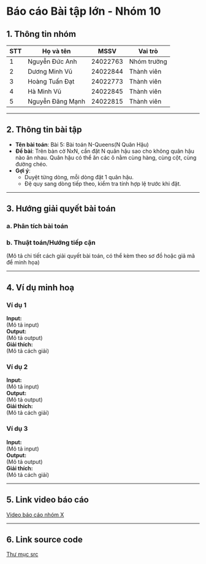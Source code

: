 # Báo cáo Bài tập lớn - Nhóm 10

## 1. Thông tin nhóm
| STT | Họ và tên | MSSV | Vai trò |
|---|---|---|---|
| 1 | Nguyễn Đức Anh | 24022763 | Nhóm trưởng |
| 2 | Dương Minh Vũ | 24022844 | Thành viên |
| 3 | Hoàng Tuấn Đạt | 24022773 | Thành viên |
| 4 | Hà Minh Vũ | 24022845 | Thành viên |
| 5 | Nguyễn Đăng Mạnh | 24022815 | Thành viên |

---

## 2. Thông tin bài tập
- **Tên bài toán**: Bài 5: Bài toán N-Queens(N Quân Hậu)
- **Đề bài**: Trên bàn cờ NxN, cần đặt N quân hậu sao cho không quân hậu nào ăn nhau. Quân hậu có thể ăn các ô nằm cùng hàng, cùng cột, cùng đường chéo.
- **Gợi ý**:
  - Duyệt từng dòng, mỗi dòng đặt 1 quân hậu.
  - Đệ quy sang dòng tiếp theo, kiểm tra tính hợp lệ trước khi đặt.
 
---

## 3. Hướng giải quyết bài toán
### a. Phân tích bài toán


### b. Thuật toán/Hướng tiếp cận
(Mô tả chi tiết cách giải quyết bài toán, có thể kèm theo sơ đồ hoặc giả mã để minh họa)


---

## 4. Ví dụ minh hoạ
### Ví dụ 1
**Input:**  
(Mô tả input)  
**Output:**  
(Mô tả output)  
**Giải thích:**  
(Mô tả cách giải)

### Ví dụ 2
**Input:**  
(Mô tả input)  
**Output:**  
(Mô tả output)  
**Giải thích:**  
(Mô tả cách giải)

### Ví dụ 3
**Input:**  
(Mô tả input)  
**Output:**  
(Mô tả output)  
**Giải thích:**  
(Mô tả cách giải)

---

## 5. Link video báo cáo
[Video báo cáo nhóm X](#)

---

## 6. Link source code
[Thư mục src](./src)

